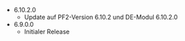 - 6.10.2.0
    - Update auf PF2-Version 6.10.2 und DE-Modul 6.10.2.0
- 6.9.0.0
    - Initialer Release
